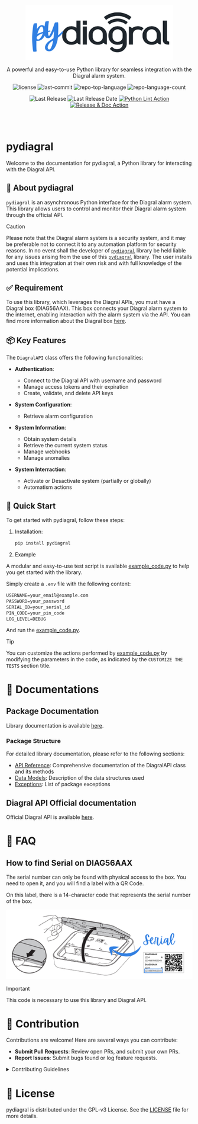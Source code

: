 <p align="center">
  <img src="https://raw.githubusercontent.com/mguyard/pydiagral/main/docs/pydiagral-Logo.png" width="400" />
</p>
<p align="center">
    A powerful and easy-to-use Python library for seamless integration with the Diagral alarm system.
</p>
<p align="center">
	<img src="https://img.shields.io/github/license/mguyard/pydiagral?style=default&color=0080ff" alt="license">
	<img src="https://img.shields.io/github/last-commit/mguyard/pydiagral?style=default&color=0080ff" alt="last-commit">
	<img src="https://img.shields.io/github/languages/top/mguyard/pydiagral?style=default&color=0080ff" alt="repo-top-language">
	<img src="https://img.shields.io/github/languages/count/mguyard/pydiagral?style=default&color=0080ff" alt="repo-language-count">
<p>
<p align="center">
    <img src="https://img.shields.io/github/v/release/mguyard/pydiagral" alt="Last Release">
    <img src="https://img.shields.io/github/release-date/mguyard/pydiagral" alt="Last Release Date">
    <a href="https://github.com/mguyard/pydiagral/actions/workflows/lint.yaml" target="_blank">
        <img src="https://github.com/mguyard/pydiagral/actions/workflows/lint.yaml/badge.svg" alt="Python Lint Action">
    </a>
    <a href="https://github.com/mguyard/pydiagral/actions/workflows/release_and_doc.yaml" target="_blank">
        <img src="https://github.com/mguyard/pydiagral/actions/workflows/release_and_doc.yaml/badge.svg" alt="Release & Doc Action">
    </a>
<p>
<p align="center">
	<!-- default option, no dependency badges. -->
</p>
<br /><br />

# pydiagral

Welcome to the documentation for pydiagral, a Python library for interacting with the Diagral API.

## 📍 About pydiagral

`pydiagral` is an asynchronous Python interface for the Diagral alarm system. This library allows users to control and monitor their Diagral alarm system through the official API.

> [!CAUTION]
>
> Please note that the Diagral alarm system is a security system, and it may be preferable not to connect it to any automation platform for security reasons.
> In no event shall the developer of [`pydiagral`](https://github.com/mguyard/pydiagral) library be held liable for any issues arising from the use of this [`pydiagral`](https://github.com/mguyard/pydiagral) library.
> The user installs and uses this integration at their own risk and with full knowledge of the potential implications.

## ✅ Requirement

To use this library, which leverages the Diagral APIs, you must have a Diagral box (DIAG56AAX). This box connects your Diagral alarm system to the internet, enabling interaction with the alarm system via the API. You can find more information about the Diagral box [here](https://www.diagral.fr/commande/box-alerte-et-pilotage).

## 📦 Key Features

The `DiagralAPI` class offers the following functionalities:

- **Authentication**:

  - Connect to the Diagral API with username and password
  - Manage access tokens and their expiration
  - Create, validate, and delete API keys

- **System Configuration**:

  - Retrieve alarm configuration

- **System Information**:

  - Obtain system details
  - Retrieve the current system status
  - Manage webhooks
  - Manage anomalies

- **System Interraction**:
  - Activate or Desactivate system (partially or globally)
  - Automatism actions

## 🚀 Quick Start

To get started with pydiagral, follow these steps:

1. Installation:

   ```bash
   pip install pydiagral
   ```

2. Example

A modular and easy-to-use test script is available [example_code.py](https://github.com/mguyard/pydiagral/blob/main/example_code.py) to help you get started with the library.

Simply create a `.env` file with the following content:

```properties
USERNAME=your_email@example.com
PASSWORD=your_password
SERIAL_ID=your_serial_id
PIN_CODE=your_pin_code
LOG_LEVEL=DEBUG
```

And run the [example_code.py](https://github.com/mguyard/pydiagral/blob/main/example_code.py).

> [!TIP]
>
> You can customize the actions performed by [example_code.py](https://github.com/mguyard/pydiagral/blob/main/example_code.py) by modifying the parameters in the code, as indicated by the `CUSTOMIZE THE TESTS` section title.

# 📖 Documentations

## Package Documentation

Library documentation is available [here](https://mguyard.github.io/pydiagral/).

### Package Structure

For detailed library documentation, please refer to the following sections:

- [API Reference](https://mguyard.github.io/pydiagral/api/): Comprehensive documentation of the DiagralAPI class and its methods
- [Data Models](https://mguyard.github.io/pydiagral/models/): Description of the data structures used
- [Exceptions](https://mguyard.github.io/pydiagral/exceptions/): List of package exceptions

## Diagral API Official documentation

Official Diagral API is available [here](https://appv3.tt-monitor.com/emerald/redoc).

# 🙋 FAQ

## How to find Serial on DIAG56AAX

The serial number can only be found with physical access to the box. You need to open it, and you will find a label with a QR Code.

On this label, there is a 14-character code that represents the serial number of the box.

![How to find your Diagral Serial](https://raw.githubusercontent.com/mguyard/pydiagral/main/docs/how-to-find-diagral-serial.png)

> [!IMPORTANT]
>
> This code is necessary to use this library and Diagral API.

# 🤝 Contribution

Contributions are welcome! Here are several ways you can contribute:

- **Submit Pull Requests**: Review open PRs, and submit your own PRs.
- **Report Issues**: Submit bugs found or log feature requests.

<details closed>
    <summary>Contributing Guidelines</summary>

1. **Fork the Repository**: Start by forking the project repository to your GitHub account.
2. **Clone Locally**: Clone the forked repository to your local machine using a Git client.
   ```sh
   git clone https://github.com/mguyard/pydiagral
   ```
3. **Create a New Branch**: Always work on a new branch, giving it a descriptive name.
   ```sh
   git checkout -b new-feature-x
   ```
4. **Make Your Changes**: Develop and test your changes locally.
5. **Commit Your Changes**: Commit your changes with a clear and concise message that follows the [Conventional Commits](https://www.conventionalcommits.org/en/v1.0.0/) guidelines.
   ```sh
   git commit -m 'feat: Implemented new feature x.'
   ```
6. **Push to GitHub**: Push the changes to your forked repository.
   ```sh
   git push origin new-feature-x
   ```
7. **Submit a Pull Request**: Create a PR against the original project repository. Clearly describe the changes and their motivations.

Once your PR is reviewed and approved, it will be merged into the `beta` branch. After final testing, it will be merged into the `main` branch.

</details>

# 📄 License

pydiagral is distributed under the GPL-v3 License. See the [LICENSE](https://github.com/mguyard/pydiagral/blob/main/LICENSE) file for more details.
